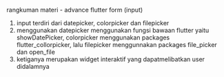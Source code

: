 rangkuman materi - advance flutter form (input)
1. input terdiri dari datepicker, colorpicker dan filepicker
2.  menggunakan datepicker menggunakan fungsi bawaan flutter yaitu showDatePicker, colorpicker menggunakan packages flutter_collorpicker, lalu filepicker menggunnakan packages file_picker dan open_file
3. ketiganya merupakan widget interaktif yang dapatmelibatkan user didalamnya